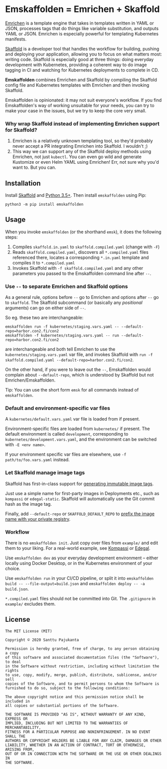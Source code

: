# Emskaffolden = Emrichen + Skaffold

[Emrichen](https://github.com/con2/emrichen) is a template engine that takes in templates written in YAML or JSON, processes tags that do things like variable substitution, and outputs YAML or JSON. Emrichen is especially powerful for templating Kubernetes manifests.

[Skaffold](https://skaffold.dev/) is a developer tool that handles the workflow for building, pushing and deploying your application, allowing you to focus on what matters most: writing code. Skaffold is especially good at three things: doing everyday development with Kubernetes, providing a coherent way to do image tagging in CI and watching for Kubernetes deployments to complete in CD.

**Emskaffolden** combines Emrichen and Skaffold by compiling the Skaffold config file and Kubernetes templates with Emrichen and then invoking Skaffold.

Emskaffolden is opinionated: it may not suit everyone's workflow. If you find Emskaffolden's way of working unsuitable for your needs, you can try to make your case in the issues, but we try to keep the core very small.

### Why wrap Skaffold instead of implementing Emrichen support for Skaffold?

1. Emrichen is a relatively unknown templating tool, so they'd probably never accept a PR integrating Emrichen into Skaffold. I wouldn't ;)
2. This way we can support any of the Skaffold deploy methods using Emrichen, not just `kubectl`. You can even go wild and generate Kustomize or even Helm YAML using Emrichen! Err, not sure why you'd want to. But you can.

## Installation

Install [Skaffold](https://skaffold.dev/docs/install/) and [Python 3.5+](https://wiki.python.org/moin/BeginnersGuide/Download). Then install `emskaffolden` using Pip:

    python3 -m pip install emskaffolden

## Usage

When you invoke `emskaffolden` (or the shorthand `emsk`), it does the following steps:

1. Compiles `skaffold.in.yaml` to `skaffold.compiled.yaml` (change with `-F`)
2. Reads `skaffold.compiled.yaml`, discovers all `*.compiled.yaml` files referenced there, locates a corresponding `*.in.yaml` template and compiles it to `*.compiled.yaml`
3. Invokes Skaffold with `-f skaffold.compiled.yaml` and any other parameters you passed to the Emskaffolden command line after `--`.

### Use `--` to separate Emrichen and Skaffold options

As a general rule, options before `--` go to Emrichen and options after `--` go to `skaffold`. The Skaffold subcommand (or basically any _positional_ arguments) can go on either side of `--`.

So eg. these two are interchangeable:

    emskaffolden run -f kubernetes/staging.vars.yaml -- --default-repo=harbor.con2.fi/con2
    emskaffolden -f kubernetes/staging.vars.yaml -- run --default-repo=harbor.con2.fi/con2

are interchangeable and both tell Emrichen to use the `kubernetes/staging.vars.yaml` var file, and invokes Skaffold with `run -f skaffold.compiled.yaml --default-repo=harbor.con2.fi/con2`.

On the other hand, if you were to leave out the `--`, Emskaffolden would complain about `--default-repo`, which is understood by Skaffold but not Emrichen/Emskaffolden.

Tip: You can use the short form `emsk` for all commands instead of `emskaffolden`.

### Default and environment-specific var files

A `kubernetes/default.vars.yaml` var file is loaded from if present.

Environment-specific files are loaded from `kubernetes/` if present. The default environment is called `development`, corresponding to `kubernetes/development.vars.yaml`, and the environment can be switched with `-E <env name>`.

If your environment specific var files are elsewhere, use `-f path/to/foo.vars.yaml` instead.

### Let Skaffold manage image tags

Skaffold has first-in-class support for [generating immutable image tags](https://skaffold.dev/docs/pipeline-stages/taggers/).

Just use a simple name for first-party images in Deployments etc., such as `kompassi` or `edegal-static`. Skaffold will automatically use the Git commit hash as the image tag.

Finally, add `--default-repo` or `SKAFFOLD_DEFAULT_REPO` to [prefix the image name with your private registry](https://skaffold.dev/docs/environment/image-registries/).

### Workflow

There is no `emskaffolden init`. Just copy over files from `example/` and edit them to your liking. For a real-world example, see [Kompassi](https://github.com/tracon/kompassi) or [Edegal](https://github.com/con2/edegal).

Use `emskaffolden dev` as your everyday development environment – either locally using Docker Desktop, or in the Kubernetes environment of your choice.

Use `emskaffolden run` in your CI/CD pipeline, or split it into `emskaffolden build -- --file-output=build.json` and `emskaffolden deploy -- -a build.json`.

`*.compiled.yaml` files should not be committed into Git. The `.gitignore` in `example/` excludes them.

## License

    The MIT License (MIT)

    Copyright © 2020 Santtu Pajukanta

    Permission is hereby granted, free of charge, to any person obtaining a copy
    of this software and associated documentation files (the "Software"), to deal
    in the Software without restriction, including without limitation the rights
    to use, copy, modify, merge, publish, distribute, sublicense, and/or sell
    copies of the Software, and to permit persons to whom the Software is
    furnished to do so, subject to the following conditions:

    The above copyright notice and this permission notice shall be included in
    all copies or substantial portions of the Software.

    THE SOFTWARE IS PROVIDED "AS IS", WITHOUT WARRANTY OF ANY KIND, EXPRESS OR
    IMPLIED, INCLUDING BUT NOT LIMITED TO THE WARRANTIES OF MERCHANTABILITY,
    FITNESS FOR A PARTICULAR PURPOSE AND NONINFRINGEMENT. IN NO EVENT SHALL THE
    AUTHORS OR COPYRIGHT HOLDERS BE LIABLE FOR ANY CLAIM, DAMAGES OR OTHER
    LIABILITY, WHETHER IN AN ACTION OF CONTRACT, TORT OR OTHERWISE, ARISING FROM,
    OUT OF OR IN CONNECTION WITH THE SOFTWARE OR THE USE OR OTHER DEALINGS IN
    THE SOFTWARE.
